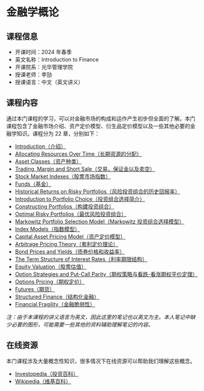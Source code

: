 # 金融学概论

## 课程信息

- 开课时间：2024 年春季
- 英文名称：Introduction to Finance
- 开课院系：光华管理学院
- 授课老师：李劢
- 授课语言：中文（英文讲义）

## 课程内容

通过本门课程的学习，可以对金融市场的构成和运作产生初步但全面的了解。本门课程包含了金融市场介绍、资产定价模型、衍生品定价模型以及一些其他必要的金融学知识。课程分为 22 章，分别如下：

- <a href="introduction" target="_self">Introduction（介绍）</a>
- <a href="time-value-money" target="_self">Allocating Resources Over Time（长期资源的分配）</a>
- <a href="asset-classes" target="_self">Asset Classes（资产种类）</a>
- <a href="trading-margin-short-sale" target="_self">Trading, Margin and Short Sale（交易，保证金以及卖空）</a>
- <a href="stock-market-indexes-funds" target="_self">Stock Market Indexes（股票市场指数）</a>
- <a href="stock-market-indexes-funds" target="_self">Funds（基金）</a>
- <a href="historical-returns-risky-portfolios" target="_self">Historical Returns on Risky Portfolios（风险投资组合的历史回报率）</a>
- <a href="introduction-portfolio-choice" target="_self">Introduction to Portfolio Choice（投资组合选择简介）</a>
- <a href="constructing-portfolios" target="_self">Constructing Portfolios（构建投资组合）</a>
- <a href="optimal-risky-portfolios" target="_self">Optimal Risky Portfolios（最优风险投资组合）</a>
- <a href="markowitz-portfolio-selection-model" target="_self">Markowitz Portfolio Selection Model（Markowitz 投资组合选择模型）</a>
- <a href="index-models" target="_self">Index Models（指数模型）</a>
- <a href="capital-asset-pricing-model" target="_self">Capital Asset Pricing Model（资产定价模型）</a>
- <a href="arbitrage-pricing-theory" target="_self">Arbitrage Pricing Theory（套利定价理论）</a>
- <a href="bond-prices-yields" target="_self">Bond Prices and Yields（债券价格和收益率）</a>
- <a href="term-structure-interest-rates" target="_self">The Term Structure of Interest Rates（利率期限结构）</a>
- <a href="equity-valuation" target="_self">Equity Valuation（股票估值）</a>
- <a href="option-strategies-put-call-parity" target="_self">Option Strategies and Put-Call Parity（期权策略与看跌-看涨期权平价定理）</a>
- <a href="options-pricing" target="_self">Options Pricing（期权定价）</a>
- <a href="futures" target="_self">Futures（期货）</a>
- <a href="structured-finance" target="_self">Structured Finance（结构化金融）</a>
- <a href="financial-fragility" target="_self">Financial Fragility（金融脆弱性）</a>

*注：由于本课程的讲义语言为英文，因此这里的笔记也以英文为主。本人笔记中缺少必要的图形，可能需要一些其他的资料辅助理解笔记的内容。*

## 在线资源

本门课程涉及大量概念性知识，很多情况下在线资源可以帮助我们理解这些概念。

- [Investopedia（投资百科）](https://www.investopedia.com/)
- [Wikipedia（维基百科）](https://www.wikipedia.org/)